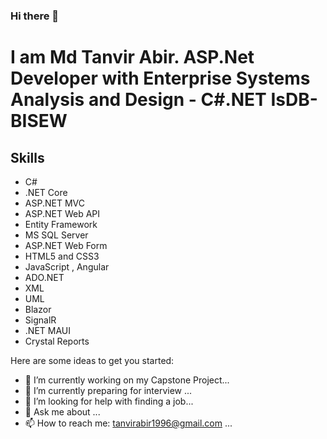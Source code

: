 ### Hi there 👋

# I am Md Tanvir Abir. ASP.Net Developer with Enterprise Systems Analysis and Design - C#.NET IsDB-BISEW

## Skills
- C#
- .NET Core
- ASP.NET MVC
- ASP.NET Web API
- Entity Framework
- MS SQL Server
- ASP.NET Web Form
- HTML5 and CSS3
- JavaScript , Angular
- ADO.NET
- XML
- UML
- Blazor
- SignalR
- .NET MAUI
- Crystal Reports

Here are some ideas to get you started:

- 🔭 I’m currently working on my Capstone Project...
- 🌱 I’m currently preparing for interview ...
- 🤔 I’m looking for help with finding a job...
- 💬 Ask me about ...
- 📫 How to reach me: tanvirabir1996@gmail.com ...
